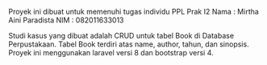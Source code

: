 Proyek ini dibuat untuk memenuhi tugas individu PPL Prak I2 
Nama    : Mirtha Aini Paradista
NIM     : 082011633013

Studi kasus yang dibuat adalah CRUD untuk tabel Book di Database Perpustakaan.
Tabel Book terdiri atas name, author, tahun, dan sinopsis.
Proyek ini menggunakan laravel versi 8 dan bootstrap versi 4.
